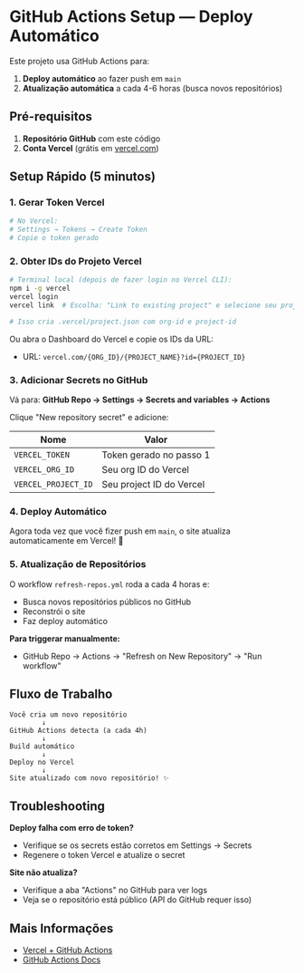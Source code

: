 # GitHub Actions Setup — Deploy Automático

Este projeto usa GitHub Actions para:
1. **Deploy automático** ao fazer push em `main`
2. **Atualização automática** a cada 4-6 horas (busca novos repositórios)

## Pré-requisitos

1. **Repositório GitHub** com este código
2. **Conta Vercel** (grátis em [vercel.com](https://vercel.com))

## Setup Rápido (5 minutos)

### 1. Gerar Token Vercel

```bash
# No Vercel:
# Settings → Tokens → Create Token
# Copie o token gerado
```

### 2. Obter IDs do Projeto Vercel

```bash
# Terminal local (depois de fazer login no Vercel CLI):
npm i -g vercel
vercel login
vercel link  # Escolha: "Link to existing project" e selecione seu projeto

# Isso cria .vercel/project.json com org-id e project-id
```

Ou abra o Dashboard do Vercel e copie os IDs da URL:
- URL: `vercel.com/{ORG_ID}/{PROJECT_NAME}?id={PROJECT_ID}`

### 3. Adicionar Secrets no GitHub

Vá para: **GitHub Repo → Settings → Secrets and variables → Actions**

Clique "New repository secret" e adicione:

| Nome | Valor |
|------|-------|
| `VERCEL_TOKEN` | Token gerado no passo 1 |
| `VERCEL_ORG_ID` | Seu org ID do Vercel |
| `VERCEL_PROJECT_ID` | Seu project ID do Vercel |

### 4. Deploy Automático

Agora toda vez que você fizer push em `main`, o site atualiza automaticamente em Vercel! 🚀

### 5. Atualização de Repositórios

O workflow `refresh-repos.yml` roda a cada 4 horas e:
- Busca novos repositórios públicos no GitHub
- Reconstrói o site
- Faz deploy automático

**Para triggerar manualmente:**
- GitHub Repo → Actions → "Refresh on New Repository" → "Run workflow"

## Fluxo de Trabalho

```
Você cria um novo repositório
        ↓
GitHub Actions detecta (a cada 4h)
        ↓
Build automático
        ↓
Deploy no Vercel
        ↓
Site atualizado com novo repositório! ✨
```

## Troubleshooting

**Deploy falha com erro de token?**
- Verifique se os secrets estão corretos em Settings → Secrets
- Regenere o token Vercel e atualize o secret

**Site não atualiza?**
- Verifique a aba "Actions" no GitHub para ver logs
- Veja se o repositório está público (API do GitHub requer isso)

## Mais Informações

- [Vercel + GitHub Actions](https://vercel.com/docs/deployments/git/vercel-for-github)
- [GitHub Actions Docs](https://docs.github.com/en/actions)

